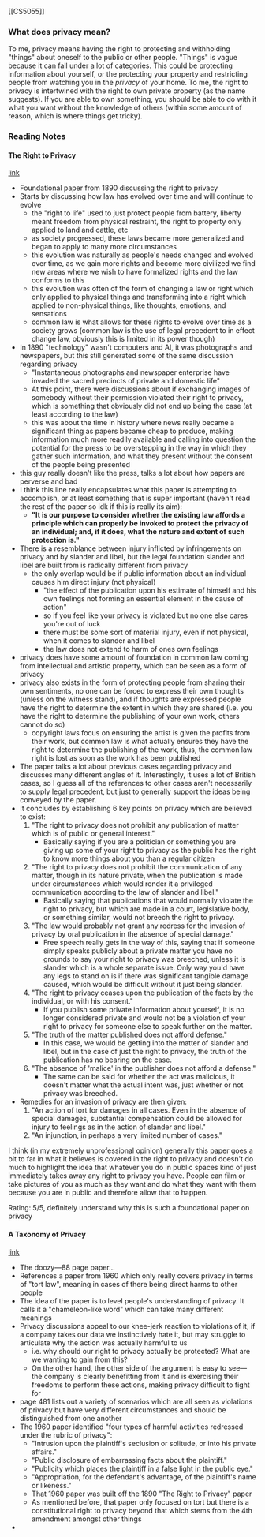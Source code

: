 [[CS5055]]
### What does privacy mean?
To me, privacy means having the right to protecting and withholding "things" about oneself to the public or other people. "Things" is vague because it can fall under a lot of categories. This could be protecting information about yourself, or the protecting your property and restricting people from watching you in the *privacy* of your home. To me, the right to privacy is intertwined with the right to own private property (as the name suggests). If you are able to own something, you should be able to do with it what you want without the knowledge of others (within some amount of reason, which is where things get tricky).
### Reading Notes
#### The Right to Privacy
[link](https://www-jstor-org.ezproxy.st-andrews.ac.uk/stable/1321160?origin=crossref&seq=1)
- Foundational paper from 1890 discussing the right to privacy
- Starts by discussing how law has evolved over time and will continue to evolve
	- the "right to life" used to just protect people from battery, liberty meant freedom from physical restraint, the right to property only applied to land and cattle, etc
	- as society progressed, these laws became more generalized and began to apply to many more circumstances
	- this evolution was naturally as people's needs changed and evolved over time, as we gain more rights and become more civilized we find new areas where we wish to have formalized rights and the law conforms to this
	- this evolution was often of the form of changing a law or right which only applied to physical things and transforming into a right which applied to non-physical things, like thoughts, emotions, and sensations
	- common law is what allows for these rights to evolve over time as a society grows (common law is the use of legal precedent to in effect change law, obviously this is limited in its power though)
- In 1890 "technology" wasn't computers and AI, it was photographs and newspapers, but this still generated some of the same discussion regarding privacy
	- "Instantaneous photographs and newspaper enterprise have invaded the sacred precincts of private and domestic life"
	- At this point, there were discussions about if exchanging images of somebody without their permission violated their right to privacy, which is something that obviously did not end up being the case (at least according to the law)
	- this was about the time in history where news really became a significant thing as papers became cheap to produce, making information much more readily available and calling into question the potential for the press to be overstepping in the way in which they gather such information, and what they present without the consent of the people being presented
- this guy really doesn't like the press, talks a lot about how papers are perverse and bad
- I think this line really encapsulates what this paper is attempting to accomplish, or at least something that is super important (haven't read the rest of the paper so idk if this is really its aim):
	- **"It is our purpose to consider whether the existing law affords a principle which can properly be invoked to protect the privacy of an individual; and, if it does, what the nature and extent of such protection is."**
- There is a resemblance between injury inflicted by infringements on privacy and by slander and libel, but the legal foundation slander and libel are built from is radically different from privacy
	- the only overlap would be if public information about an individual causes him direct injury (not physical)
		- "the effect of the publication upon his estimate of himself and his own feelings not forming an essential element in the cause of action"
		- so if you feel like your privacy is violated but no one else cares you're out of luck
		- there must be some sort of material injury, even if not physical, when it comes to slander and libel
		- the law does not extend to harm of ones own feelings
- privacy does have some amount of foundation in common law coming from intellectual and artistic property, which can be seen as a form of privacy
- privacy also exists in the form of protecting people from sharing their own sentiments, no one can be forced to express their own thoughts (unless on the witness stand), and if thoughts are expressed people have the right to determine the extent in which they are shared (i.e. you have the right to determine the publishing of your own work, others cannot do so)
	- copyright laws focus on ensuring the artist is given the profits from their work, but common law is what actually ensures they have the right to determine the publishing of the work, thus, the common law right is lost as soon as the work has been published
- The paper talks a lot about previous cases regarding privacy and discusses many different angles of it. Interestingly, it uses a lot of British cases, so I guess all of the references to other cases aren't necessarily to supply legal precedent, but just to generally support the ideas being conveyed by the paper.
- It concludes by establishing 6 key points on privacy which are believed to exist:
	1. "The right to privacy does not prohibit any publication of matter which is of public or general interest."
		- Basically saying if you are a politician or something you are giving up some of your right to privacy as the public has the right to know more things about you than a regular citizen
	2. "The right to privacy does not prohibit the communication of any matter, though in its nature private, when the publication is made under circumstances which would render it a privileged communication according to the law of slander and libel."
		- Basically saying that publications that would normally violate the right to privacy, but which are made in a court, legislative body, or something similar, would not breech the right to privacy.
	3. "The law would probably not grant any redress for the invasion of privacy by oral publication in the absence of special damage."
		- Free speech really gets in the way of this, saying that if someone simply speaks publicly about a private matter you have no grounds to say your right to privacy was breeched, unless it is slander which is a whole separate issue. Only way you'd have any legs to stand on is if there was significant tangible damage caused, which would be difficult without it just being slander.
	4. "The right to privacy ceases upon the publication of the facts by the individual, or with his consent."
		- If you publish some private information about yourself, it is no longer considered private and would not be a violation of your right to privacy for someone else to speak further on the matter.
	5. "The truth of the matter published does not afford defense."
		- In this case, we would be getting into the matter of slander and libel, but in the case of just the right to privacy, the truth of the publication has no bearing on the case.
	6. "The absence of 'malice' in the publisher does not afford a defense."
		- The same can be said for whether the act was malicious, it doesn't matter what the actual intent was, just whether or not privacy was breeched.
- Remedies for an invasion of privacy are then given:
	1. "An action of tort for damages in all cases. Even in the absence of special damages, substantial compensation could be allowed for injury to feelings as in the action of slander and libel."
	2. "An injunction, in perhaps a very limited number of cases."

I think (in my extremely unprofessional opinion) generally this paper goes a bit to far in what it believes is covered in the right to privacy and doesn't do much to highlight the idea that whatever you do in public spaces kind of just immediately takes away any right to privacy you have. People can film or take pictures of you as much as they want and do what they want with them because you are in public and therefore allow that to happen.

Rating: 5/5, definitely understand why this is such a foundational paper on privacy
#### A Taxonomy of Privacy
[link](https://www.jstor.org/stable/40041279?origin=crossref)
- The doozy—88 page paper...
- References a paper from 1960 which only really covers privacy in terms of "tort law", meaning in cases of there being direct harms to other people
- The idea of the paper is to level people's understanding of privacy. It calls it a "chameleon-like word" which can take many different meanings
- Privacy discussions appeal to our knee-jerk reaction to violations of it, if a company takes our data we instinctively hate it, but may struggle to articulate why the action was actually harmful to us
	- i.e. why should our right to privacy actually be protected? What are we wanting to gain from this?
	- On the other hand, the other side of the argument is easy to see—the company is clearly benefitting from it and is exercising their freedoms to perform these actions, making privacy difficult to fight for
- page 481 lists out a variety of scenarios which are all seen as violations of privacy but have very different circumstances and should be distinguished from one another
- The 1960 paper identified "four types of harmful activities redressed under the rubric of privacy":
	- "Intrusion upon the plaintiff's seclusion or solitude, or into his private affairs."
	- "Public disclosure of embarrassing facts about the plaintiff."
	- "Publicity which places the plaintiff in a false light in the public eye."
	- "Appropriation, for the defendant's advantage, of the plaintiff's name or likeness."
	- That 1960 paper was built off the 1890 "The Right to Privacy" paper
	- As mentioned before, that paper only focused on tort but there is a constitutional right to privacy beyond that which stems from the 4th amendment amongst other things
- 